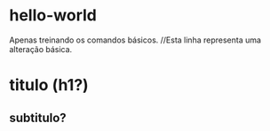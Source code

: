 # hello-world
Apenas treinando os comandos básicos.
//Esta linha representa uma alteração básica.

# titulo (h1?)
## subtitulo?
